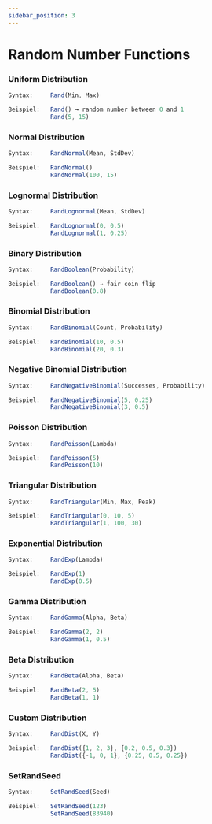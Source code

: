 ```yaml
---
sidebar_position: 3
---
```

# Random Number Functions
### Uniform Distribution
```jsx title="Generiert eine Zufallszahl zwischen zwei Werten. Standardmäßig 0 und 1:"
Syntax:     Rand(Min, Max)

Beispiel:   Rand() → random number between 0 and 1
            Rand(5, 15)
```
### Normal Distribution
```jsx title="Gibt einen normalverteilten Wert mit einem angegebenen Mittelwert und einer angegebenen Standardabweichung zurück (Standardwerte: 0 und 1):"
Syntax:     RandNormal(Mean, StdDev)

Beispiel:   RandNormal()
            RandNormal(100, 15)
```
### Lognormal Distribution
```jsx title="Generiert eine Zufallszahl, die einer logarithmischen Normalverteilung folgt:"
Syntax:     RandLognormal(Mean, StdDev)

Beispiel:   RandLognormal(0, 0.5)
            RandLognormal(1, 0.25)
```
### Binary Distribution
```jsx title="Gibt mit der angegebenen Wahrscheinlichkeit „true“ zurück, andernfalls „false“. Der Standardwert ist 0,5:"
Syntax:     RandBoolean(Probability)

Beispiel:   RandBoolean() → fair coin flip
            RandBoolean(0.8)
```
### Binomial Distribution
```jsx title="Gibt die Anzahl der Erfolge aus einer festgelegten Anzahl von Versuchen mit fester Erfolgschance zurück:"
Syntax:     RandBinomial(Count, Probability)

Beispiel:   RandBinomial(10, 0.5)
            RandBinomial(20, 0.3)
```
### Negative Binomial Distribution
```jsx title="Gibt die Anzahl der Versuche zurück, die erforderlich sind, um eine bestimmte Anzahl von Erfolgen zu erreichen:"
Syntax:     RandNegativeBinomial(Successes, Probability)

Beispiel:   RandNegativeBinomial(5, 0.25)
            RandNegativeBinomial(3, 0.5)
```
### Poisson Distribution
```jsx title="Simuliert, wie oft ein Ereignis in einem bestimmten Zeitraum auftritt:"
Syntax:     RandPoisson(Lambda)

Beispiel:   RandPoisson(5)
            RandPoisson(10)
```
### Triangular Distribution
```jsx title="Gibt einen Wert zwischen einem Minimum und einem Maximum zurück, mit einem wahrscheinlichsten (Spitzen-)Wert:"
Syntax:     RandTriangular(Min, Max, Peak)

Beispiel:   RandTriangular(0, 10, 5)
            RandTriangular(1, 100, 30)
```
### Exponential Distribution
```jsx title="Modelliert die Zeit zwischen unabhängigen Ereignissen, die mit konstanter Rate stattfinden:"
Syntax:     RandExp(Lambda)

Beispiel:   RandExp(1)
            RandExp(0.5)
```
### Gamma Distribution
```jsx title="Generiert eine Zufallszahl mit Gamma-Verteilung basierend auf Form (Alpha) und Rate (Beta):"
Syntax:     RandGamma(Alpha, Beta)

Beispiel:   RandGamma(2, 2)
            RandGamma(1, 0.5)
```
### Beta Distribution
```jsx title="Generiert eine Zufallszahl mit Beta-Verteilung unter Verwendung von zwei Formparametern:"
Syntax:     RandBeta(Alpha, Beta)

Beispiel:   RandBeta(2, 5)
            RandBeta(1, 1)
```
### Custom Distribution
```jsx title="Generiert eine Zahl aus einer benutzerdefinierten Verteilung unter Verwendung von x-Werten und deren Wahrscheinlichkeiten:"
Syntax:     RandDist(X, Y)

Beispiel:   RandDist({1, 2, 3}, {0.2, 0.5, 0.3})
            RandDist({-1, 0, 1}, {0.25, 0.5, 0.25})
```
### SetRandSeed
```jsx title="Behebt den Seed des Zufallszahlengenerators für reproduzierbare Ergebnisse:"
Syntax:     SetRandSeed(Seed)

Beispiel:   SetRandSeed(123)
            SetRandSeed(83940)
```